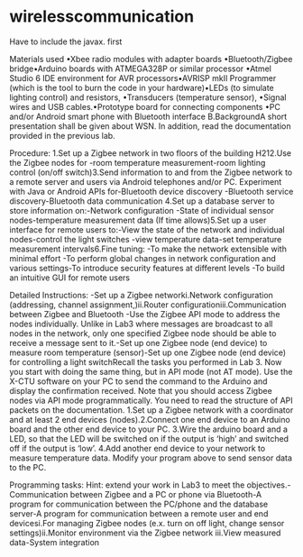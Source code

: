 # wirelesscommunication

Have to include the javax. first 



Materials used
•Xbee radio modules with adapter boards •Bluetooth/Zigbee bridge•Arduino boards with ATMEGA328P or similar processor •Atmel Studio 6 IDE environment for AVR processors•AVRISP mkII Programmer (which is the tool to burn the code in your hardware)•LEDs (to simulate lighting control) and resistors,  •Transducers (temperature sensor), •Signal wires and USB cables.•Prototype board for connecting components •PC and/or Android smart phone with Bluetooth interface B.BackgroundA short presentation shall be given about WSN.  In addition, read the documentation provided in the previous lab. 


Procedure:
1.Set up a Zigbee network in two floors of the building H212.Use the Zigbee nodes for  -room temperature measurement-room lighting control (on/off switch)3.Send information to and from the Zigbee network to a remote server and users via Android telephones and/or PC.  Experiment with Java or Android APIs for-Bluetooth device discovery -Bluetooth service discovery-Bluetooth data communication 4.Set up a database server to store information on:-Network configuration -State of individual sensor nodes-temperature measurement data  (If time allows)5.Set up a user interface for remote users to:-View the state of the network and individual nodes-control the light switches  -view temperature data-set temperature measurement intervals6.Fine tuning: -To make the network extensible with minimal effort -To perform global changes in network configuration and various settings-To introduce security features at different levels  -To build an intuitive GUI for remote users


Detailed Instructions:
-Set up a Zigbee networki.Network configuration (addressing, channel assignment,)ii.Router configurationiii.Communication between Zigbee and Bluetooth -Use the Zigbee API mode to address the nodes individually.  Unlike in Lab3 where messages are broadcast to all nodes in the network, only one specified Zigbee node should be able to receive a message sent to it.-Set up one Zigbee node (end device) to measure room temperature (sensor)-Set up one Zigbee node (end device) for controlling a light switchRecall the tasks you performed in Lab 3. Now you start with doing the same thing, but in API mode (not AT mode).  Use the X-CTU software on your PC to send the command to the Arduino and display the confirmation received.   Note that you should access Zigbee nodes via API mode programmatically.  You need to read the structure of API packets on the documentation. 1.Set up a Zigbee network with a coordinator and at least 2 end devices (nodes).2.Connect one end device to an Arduino board and the other end device to your PC.   3.Wire the arduino board and a LED, so that the LED will be switched on if the output is ‘high’ and switched off if the output is ‘low’. 4.Add another end device to your network to measure temperature data.  Modify your program above to send sensor data to the PC. 

Programming tasks: 
Hint: extend your work in Lab3 to meet the objectives.-Communication between Zigbee and a PC or phone via Bluetooth-A program for communication between the PC/phone and the database server-A program for communication between a remote user and end devicesi.For managing Zigbee nodes (e.x. turn on off light, change sensor settings)ii.Monitor environment via the Zigbee network iii.View measured data-System integration

